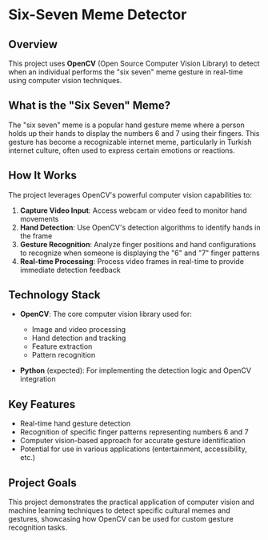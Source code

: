 # Six-Seven Meme Detector

## Overview

This project uses **OpenCV** (Open Source Computer Vision Library) to detect when an individual performs the "six seven" meme gesture in real-time using computer vision techniques.

## What is the "Six Seven" Meme?

The "six seven" meme is a popular hand gesture meme where a person holds up their hands to display the numbers 6 and 7 using their fingers. This gesture has become a recognizable internet meme, particularly in Turkish internet culture, often used to express certain emotions or reactions.

## How It Works

The project leverages OpenCV's powerful computer vision capabilities to:

1. **Capture Video Input**: Access webcam or video feed to monitor hand movements
2. **Hand Detection**: Use OpenCV's detection algorithms to identify hands in the frame
3. **Gesture Recognition**: Analyze finger positions and hand configurations to recognize when someone is displaying the "6" and "7" finger patterns
4. **Real-time Processing**: Process video frames in real-time to provide immediate detection feedback

## Technology Stack

- **OpenCV**: The core computer vision library used for:
  - Image and video processing
  - Hand detection and tracking
  - Feature extraction
  - Pattern recognition
  
- **Python** (expected): For implementing the detection logic and OpenCV integration

## Key Features

- Real-time hand gesture detection
- Recognition of specific finger patterns representing numbers 6 and 7
- Computer vision-based approach for accurate gesture identification
- Potential for use in various applications (entertainment, accessibility, etc.)

## Project Goals

This project demonstrates the practical application of computer vision and machine learning techniques to detect specific cultural memes and gestures, showcasing how OpenCV can be used for custom gesture recognition tasks.

